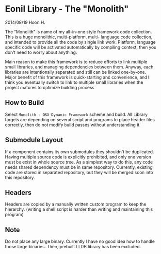 Eonil Library - The "Monolith"
==============================
2014/08/19
Hoon H.



The "Monolith" is name of my all-in-one style framework code 
collection. This is a huge monolithic, multi-platform, multi-
language code collection, and intended to provide all the code
by single link work. Platform, language specific code will be
activated automatically by compiling context, then you don't
need to worry about anything.

Main reason to make this framework is to reduce efforts to link
multiple small libraries, and managing dependencies between 
them. Anyway, each libraries are intentionally separated and 
still can be linked one-by-one. Major benefit of this framework
is quick-starting and convenience, and I think you eventually
switch to link to multiple small libraries when the project 
matures to optimize building process.





How to Build
------------
Select `Monolith - OSX Dynamic Framework` scheme and build.
All Library targets are depending on several script and programs
to place header files correctly, then do not modify build passes
without understanding it.




Submodule Layout
----------------
If a component contains its own submodules they shouldn't
be duplicated. Having multiple source code is explicitly
prohibited, and only one version must be exist in whole source
tree. As a simplest way to do this, any code needs shared 
dependency must be in same repository. Currently, existing 
code are stored in separated repository, but they will be
merged soon into this repository.




Headers
-------
Headers are copied by a manually written custom program to keep the hierarchy.
(writing a shell script is harder than writing and maintaining this program)




Note
----
Do not place any large binary. Currently I have no good idea 
how to handle those large binaries. Then, prebuilt LLDB library
has been excluded.












